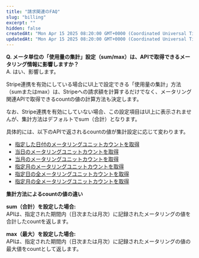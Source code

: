 ```yaml
---
title: "請求関連のFAQ"
slug: "billing"
excerpt: ""
hidden: false
createdAt: "Mon Apr 15 2025 08:20:00 GMT+0000 (Coordinated Universal Time)"
updatedAt: "Mon Apr 15 2025 08:20:00 GMT+0000 (Coordinated Universal Time)"
---
```


**Q. メータ単位の「使用量の集計」設定（sum/max）は、APIで取得できるメータリング情報に影響しますか？**  
A. はい、影響します。

Stripe連携を有効にしている場合にUI上で設定できる「使用量の集計」方法（sumまたはmax）は、Stripeへの請求額を計算するだけでなく、メータリング関連APIで取得できるcountの値の計算方法も決定します。

なお、Stripe連携を有効にしていない場合、この設定項目はUI上に表示されませんが、集計方法はデフォルトでsum（合計）となります。

具体的には、以下のAPIで返されるcountの値が集計設定に応じて変わります。

- [指定した日付のメータリングユニットカウントを取得](/docs/reference/pricing-api#tag/metering/operation/GetMeteringUnitDateCountByTenantIdAndUnitNameAndDate)  
- [当日のメータリングユニットカウントを取得](/docs/reference/pricing-api#tag/metering/operation/GetMeteringUnitDateCountByTenantIdAndUnitNameToday)  
- [当月のメータリングユニットカウントを取得](/docs/reference/pricing-api#tag/metering/operation/GetMeteringUnitMonthCountByTenantIdAndUnitNameThisMonth)  
- [指定月のメータリングユニットカウントを取得](/docs/reference/pricing-api#tag/metering/operation/GetMeteringUnitMonthCountByTenantIdAndUnitNameAndMonth)  
- [指定日の全メータリングユニットカウントを取得](/docs/reference/pricing-api#tag/metering/operation/GetMeteringUnitDateCountsByTenantIdAndDate)  
- [指定月の全メータリングユニットカウントを取得](/docs/reference/pricing-api#tag/metering/operation/GetMeteringUnitMonthCountsByTenantIdAndMonth)  

**集計方法によるcountの値の違い**

**sum（合計）を設定した場合:**  
APIは、指定された期間内（日次または月次）に記録されたメータリングの値を合計したcountを返します。

**max（最大）を設定した場合:**  
APIは、指定された期間内（日次または月次）に記録されたメータリングの値の最大値をcountとして返します。

